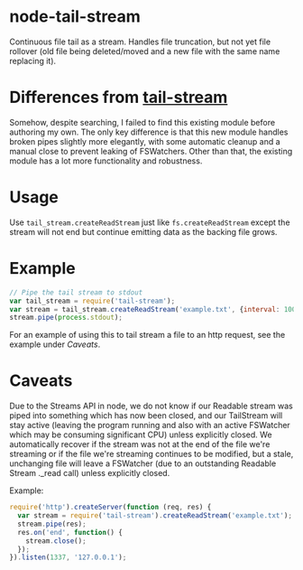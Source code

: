node-tail-stream
================

Continuous file tail as a stream.  Handles file truncation, but not yet file
rollover (old file being deleted/moved and a new file with the same name
replacing it).

Differences from [tail-stream](https://github.com/juul/tail-stream)
============================
Somehow, despite searching, I failed to find this existing module before
authoring my own.  The only key difference is that this new module handles
broken pipes slightly more elegantly, with some automatic cleanup and a manual
close to prevent leaking of FSWatchers.  Other than that, the existing module
has a lot more functionality and robustness.

Usage
=====
Use `tail_stream.createReadStream` just like `fs.createReadStream` except the
stream will not end but continue emitting data as the backing file grows.

Example
=======

```javascript
// Pipe the tail stream to stdout
var tail_stream = require('tail-stream');
var stream = tail_stream.createReadStream('example.txt', {interval: 100});
stream.pipe(process.stdout);
```

For an example of using this to tail stream a file to an http request, see the example under *Caveats*.

Caveats
=======
Due to the Streams API in node, we do not know if our Readable stream was piped
into something which has now been closed, and our TailStream will stay active
(leaving the program running and also with an active FSWatcher which may be
consuming significant CPU) unless explicitly closed.  We automatically recover
if the stream was not at the end of the file we're streaming or if the file
we're streaming continues to be modified, but a stale, unchanging file will
leave a FSWatcher (due to an outstanding Readable Stream ._read call) unless
explicitly closed.

Example:
```javascript
require('http').createServer(function (req, res) {
  var stream = require('tail-stream').createReadStream('example.txt');
  stream.pipe(res);
  res.on('end', function() {
    stream.close();
  });
}).listen(1337, '127.0.0.1');

```
